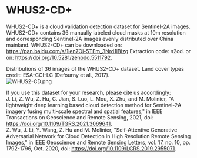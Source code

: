 # WHUS2-CD+
WHUS2-CD+ is a cloud validation detection dataset for Sentinel-2A images.
WHUS2-CD+ contains 36 manually labeled cloud masks at 10m resolution and corresponding Sentinel-2A images evenly distributed over China mainland.
WHUS2-CD+ can be downloaded on: https://pan.baidu.com/s/1ien7Oi-5TEm_3Nrd1lBIzg Extraction code: s2cd.
or on: https://doi.org/10.5281/zenodo.5511792.

Distributions of 36 images of the WHUS2-CD+ dataset. Land cover types credit: ESA-CCI-LC (Defourny et al., 2017).    
![WHUS2-CD.png](https://i.loli.net/2021/03/28/5jZLzaeKwONVPMg.png)  

If you use this dataset for your research, please cite us accordingly:  
J. Li, Z. Wu, Z. Hu, C. Jian, S. Luo, L. Mou, X. Zhu, and M. Molinier, "A lightweight deep learning based cloud detection method for Sentinel-2A imagery fusing multi-scale spectral and spatial features," in IEEE Transactions on Geoscience and Remote Sensing, 2021, doi: https://doi.org/10.1109/TGRS.2021.3069641.  
Z. Wu, J. Li, Y. Wang, Z. Hu and M. Molinier, "Self-Attentive Generative Adversarial Network for Cloud Detection in High Resolution Remote Sensing Images," in IEEE Geoscience and Remote Sensing Letters, vol. 17, no. 10, pp. 1792-1796, Oct. 2020, doi: https://doi.org/10.1109/LGRS.2019.2955071.

